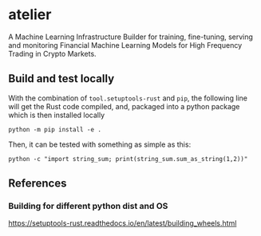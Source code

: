 
# atelier

A Machine Learning Infrastructure Builder for training, fine-tuning, serving and monitoring Financial Machine Learning Models for High Frequency Trading in Crypto Markets.


## Build and test locally

With the combination of `tool.setuptools-rust` and `pip`, the following line will get the Rust code compiled, and, packaged into a python package which is then installed locally
```
python -m pip install -e .
```

Then, it can be tested with something as simple as this:

```
python -c "import string_sum; print(string_sum.sum_as_string(1,2))"
```

## References

### Building for different python dist and OS
https://setuptools-rust.readthedocs.io/en/latest/building_wheels.html


